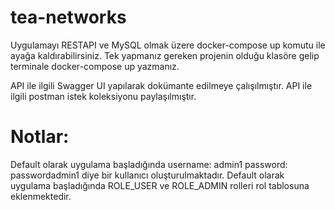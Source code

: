 # tea-networks

Uygulamayı RESTAPI ve MySQL olmak üzere docker-compose up komutu ile ayağa kaldırabilirsiniz.
Tek yapmanız gereken projenin olduğu klasöre gelip terminale docker-compose up yazmanız.

API ile ilgili Swagger UI yapılarak dokümante edilmeye çalışılmıştır.
API ile ilgili postman istek koleksiyonu paylaşılmıştır.

# Notlar:
  Default olarak uygulama başladığında username: admin1 password: passwordadmin1 diye bir kullanıcı oluşturulmaktadır.
  Default olarak uygulama başladığında ROLE_USER ve ROLE_ADMIN rolleri rol tablosuna eklenmektedir.
  
